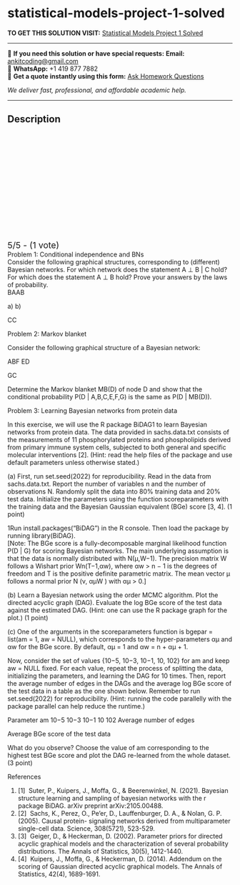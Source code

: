 # statistical-models-project-1-solved
**TO GET THIS SOLUTION VISIT:** [Statistical Models Project 1 Solved](https://www.ankitcodinghub.com/product/statistical-models-project-1-solved/)


---

📩 **If you need this solution or have special requests:** **Email:** ankitcoding@gmail.com  
📱 **WhatsApp:** +1 419 877 7882  
📄 **Get a quote instantly using this form:** [Ask Homework Questions](https://www.ankitcodinghub.com/services/ask-homework-questions/)

*We deliver fast, professional, and affordable academic help.*

---

<h2>Description</h2>



<div class="kk-star-ratings kksr-auto kksr-align-center kksr-valign-top" data-payload="{&quot;align&quot;:&quot;center&quot;,&quot;id&quot;:&quot;98968&quot;,&quot;slug&quot;:&quot;default&quot;,&quot;valign&quot;:&quot;top&quot;,&quot;ignore&quot;:&quot;&quot;,&quot;reference&quot;:&quot;auto&quot;,&quot;class&quot;:&quot;&quot;,&quot;count&quot;:&quot;1&quot;,&quot;legendonly&quot;:&quot;&quot;,&quot;readonly&quot;:&quot;&quot;,&quot;score&quot;:&quot;5&quot;,&quot;starsonly&quot;:&quot;&quot;,&quot;best&quot;:&quot;5&quot;,&quot;gap&quot;:&quot;4&quot;,&quot;greet&quot;:&quot;Rate this product&quot;,&quot;legend&quot;:&quot;5\/5 - (1 vote)&quot;,&quot;size&quot;:&quot;24&quot;,&quot;title&quot;:&quot;Statistical Models Project 1 Solved&quot;,&quot;width&quot;:&quot;138&quot;,&quot;_legend&quot;:&quot;{score}\/{best} - ({count} {votes})&quot;,&quot;font_factor&quot;:&quot;1.25&quot;}">

<div class="kksr-stars">

<div class="kksr-stars-inactive">
            <div class="kksr-star" data-star="1" style="padding-right: 4px">


<div class="kksr-icon" style="width: 24px; height: 24px;"></div>
        </div>
            <div class="kksr-star" data-star="2" style="padding-right: 4px">


<div class="kksr-icon" style="width: 24px; height: 24px;"></div>
        </div>
            <div class="kksr-star" data-star="3" style="padding-right: 4px">


<div class="kksr-icon" style="width: 24px; height: 24px;"></div>
        </div>
            <div class="kksr-star" data-star="4" style="padding-right: 4px">


<div class="kksr-icon" style="width: 24px; height: 24px;"></div>
        </div>
            <div class="kksr-star" data-star="5" style="padding-right: 4px">


<div class="kksr-icon" style="width: 24px; height: 24px;"></div>
        </div>
    </div>

<div class="kksr-stars-active" style="width: 138px;">
            <div class="kksr-star" style="padding-right: 4px">


<div class="kksr-icon" style="width: 24px; height: 24px;"></div>
        </div>
            <div class="kksr-star" style="padding-right: 4px">


<div class="kksr-icon" style="width: 24px; height: 24px;"></div>
        </div>
            <div class="kksr-star" style="padding-right: 4px">


<div class="kksr-icon" style="width: 24px; height: 24px;"></div>
        </div>
            <div class="kksr-star" style="padding-right: 4px">


<div class="kksr-icon" style="width: 24px; height: 24px;"></div>
        </div>
            <div class="kksr-star" style="padding-right: 4px">


<div class="kksr-icon" style="width: 24px; height: 24px;"></div>
        </div>
    </div>
</div>


<div class="kksr-legend" style="font-size: 19.2px;">
            5/5 - (1 vote)    </div>
    </div>
<div class="page" title="Page 1">
<div class="layoutArea">
<div class="column">
Problem 1: Conditional independence and BNs

</div>
</div>
<div class="layoutArea">
<div class="column">
Consider the following graphical structures, corresponding to (different) Bayesian networks. For which network does the statement A ⊥ B | C hold? For which does the statement A ⊥ B hold? Prove your answers by the laws of probability.

</div>
</div>
<div class="layoutArea">
<div class="column">
BAAB

a) b)

CC

Problem 2: Markov blanket

Consider the following graphical structure of a Bayesian network:

ABF ED

GC

</div>
</div>
<div class="layoutArea">
<div class="column">
Determine the Markov blanket MB(D) of node D and show that the conditional probability P(D | A,B,C,E,F,G) is the same as P(D | MB(D)).

Problem 3: Learning Bayesian networks from protein data

In this exercise, we will use the R package BiDAG1 to learn Bayesian networks from protein data. The data provided in sachs.data.txt consists of the measurements of 11 phosphorylated proteins and phospholipids derived from primary immune system cells, subjected to both general and specific molecular interventions [2]. (Hint: read the help files of the package and use default parameters unless otherwise stated.)

(a) First, run set.seed(2022) for reproducibility. Read in the data from sachs.data.txt. Report the number of variables n and the number of observations N. Randomly split the data into 80% training data and 20% test data. Initialize the parameters using the function scoreparameters with the training data and the Bayesian Gaussian equivalent (BGe) score [3, 4]. (1 point)

</div>
</div>
<div class="layoutArea">
<div class="column">
1Run install.packages(“BiDAG”) in the R console. Then load the package by running library(BiDAG).

</div>
</div>
</div>
<div class="page" title="Page 2">
<div class="layoutArea">
<div class="column">
[Note: The BGe score is a fully-decomposable marginal likelihood function P(D | G) for scoring Bayesian networks. The main underlying assumption is that the data is normally distributed with N(μ,W−1). The precision matrix W follows a Wishart prior Wn(T−1,αw), where αw &gt; n − 1 is the degrees of freedom and T is the positive definite parametric matrix. The mean vector μ follows a normal prior N (ν, αμW ) with αμ &gt; 0.]

(b) Learn a Bayesian network using the order MCMC algorithm. Plot the directed acyclic graph (DAG). Evaluate the log BGe score of the test data against the estimated DAG. (Hint: one can use the R package graph for the plot.) (1 point)

(c) One of the arguments in the scoreparameters function is bgepar = list(am = 1, aw = NULL), which corresponds to the hyper-parameters αμ and αw for the BGe score. By default, αμ = 1 and αw = n + αμ + 1.

Now, consider the set of values {10−5, 10−3, 10−1, 10, 102} for am and keep aw = NULL fixed. For each value, repeat the process of splitting the data, initializing the parameters, and learning the DAG for 10 times. Then, report the average number of edges in the DAGs and the average log BGe score of the test data in a table as the one shown below. Remember to run set.seed(2022) for reproducibility. (Hint: running the code parallelly with the package parallel can help reduce the runtime.)

Parameter am 10−5 10−3 10−1 10 102 Average number of edges

Average BGe score of the test data

What do you observe? Choose the value of am corresponding to the highest test BGe score and plot the DAG re-learned from the whole dataset. (3 point)

References

<ol>
<li>[1] &nbsp;Suter, P., Kuipers, J., Moffa, G., &amp; Beerenwinkel, N. (2021). Bayesian structure learning and sampling of bayesian networks with the r package BiDAG. arXiv preprint arXiv:2105.00488.</li>
<li>[2] &nbsp;Sachs, K., Perez, O., Pe’er, D., Lauffenburger, D. A., &amp; Nolan, G. P. (2005). Causal protein- signaling networks derived from multiparameter single-cell data. Science, 308(5721), 523-529.</li>
<li>[3] &nbsp;Geiger, D., &amp; Heckerman, D. (2002). Parameter priors for directed acyclic graphical models and the characterization of several probability distributions. The Annals of Statistics, 30(5), 1412-1440.</li>
<li>[4] &nbsp;Kuipers, J., Moffa, G., &amp; Heckerman, D. (2014). Addendum on the scoring of Gaussian directed acyclic graphical models. The Annals of Statistics, 42(4), 1689-1691.</li>
</ol>
</div>
</div>
</div>
